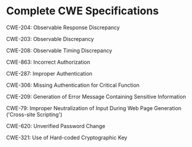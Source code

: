

# Complete CWE Specifications

CWE-204: Observable Response Discrepancy

CWE-203: Observable Discrepancy

CWE-208: Observable Timing Discrepancy

CWE-863: Incorrect Authorization

CWE-287: Improper Authentication

CWE-306: Missing Authentication for Critical Function

CWE-209: Generation of Error Message Containing Sensitive Information

CWE-79: Improper Neutralization of Input During Web Page Generation ('Cross-site Scripting')

CWE-620: Unverified Password Change

CWE-321: Use of Hard-coded Cryptographic Key